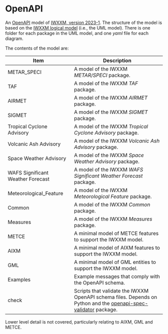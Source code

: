 # OpenAPI
An [OpenAPI](https://www.openapis.org) model of [IWXXM, version 2023-1](https://schemas.wmo.int/iwxxm/2023-1/). The structure of the model is based on the [IWXXM logical model](https://schemas.wmo.int/iwxxm/2023-1/html/) (i.e., the UML model). There is one folder for each package in the UML model, and one _yaml_ file for each diagram.

The contents of the model are:

| Item | Description
|-|-|
| METAR_SPECI | A model of the IWXXM _METAR/SPECI_ package. |
| TAF | A model of the IWXXM _TAF_ package. |
| AIRMET | A model of the IWXXM _AIRMET_ package. |
| SIGMET | A model of the IWXXM _SIGMET_ package. |
| Tropical Cyclone Advisory | A model of the IWXXM _Tropical Cyclone Advisory_ package. |
| Volcanic Ash Advisory | A model of the IWXXM _Volcanic Ash Advisory_ package. |
| Space Weather Advisory | A model of the IWXXM _Space Weather Advisory_ package. |
| WAFS Significant Weather Forecast | A model of the IWXXM _WAFS Significant Weather Forecast_ package. |
| Meteorological_Feature | A model of the IWXXM _Meteorological Feature_ package. |
| Common | A model of the IWXXM _Common_ package. |
| Measures | A model of the IWXXM _Measures_ package. |
| METCE | A minimal model of METCE features to support the IWXXM model. |
| AIXM | A minimal model of AIXM features to support the IWXXM model. |
| GML | A minimal model of GML entities to support the IWXXM model. |
| Examples | Example messages that comply with the OpenAPI schema. |
| check | Scripts that validate the IWXXM OpenAPI schema files. Depends on Python and the [openapi-spec-validator](https://pypi.org/project/openapi-spec-validator/) package. |

Lower level detail is not covered, particularly relating to AIXM, GML and METCE.